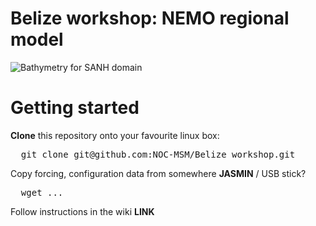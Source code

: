 # Belize workshop: NEMO regional model

![Bathymetry for SANH domain](https://github.com/NOC-MSM/SANH/wiki/FIGURES/SANH_bathy.png)

Getting started
===============

**Clone** this repository onto your favourite linux box:

<pre>
  git clone git@github.com:NOC-MSM/Belize_workshop.git
</pre>

Copy forcing, configuration data from somewhere **JASMIN** / USB stick?

<pre>
  wget ...
</pre>


Follow instructions in the wiki **LINK**


